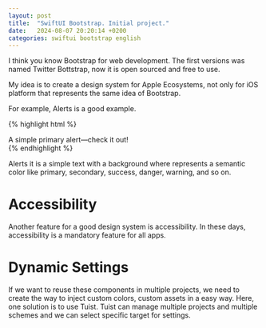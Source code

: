 ```yaml
---
layout: post
title:  "SwiftUI Bootstrap. Initial project."
date:   2024-08-07 20:20:14 +0200
categories: swiftui bootstrap english
---
```


I think you know Bootstrap for web development. The first versions was named Twitter Bottstrap, now it is open sourced and free to use.

My idea is to create a design system for Apple Ecosystems, not only for iOS platform that represents the same idea of Bootstrap.

For example, Alerts is a good example.

{% highlight html %}
<div class="alert alert-primary" role="alert">
  A simple primary alert—check it out!
</div>
{% endhighlight %}

Alerts it is a simple text with a background where represents a semantic color like primary, secondary, success, danger, warning, and so on.

# Accessibility

Another feature for a good design system is accessibility. In these days, accessibility is a mandatory feature for all apps.

# Dynamic Settings

If we want to reuse these components in multiple projects, we need to create the way to inject custom colors, custom assets in a easy way. Here, one solution is to use Tuist. Tuist can manage multiple projects and multiple schemes and we can select specific target for settings.